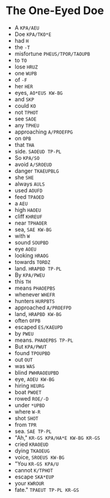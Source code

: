 # The One-Eyed Doe

* A `KPA/AEU`
* Doe `KPA/TKO*E`
* had `H`
* the `-T`
* misfortune `PHEUS/TPOR/TAOUPB`
* to `TO`
* lose `HRUZ`
* one `WUPB`
* of `-F`
* her `HER`
* eyes, `AO*EUS KW-BG`
* and `SKP`
* could `KO`
* not `TPHOT`
* see `SAOE`
* any `TPHEU`
* approaching `A/PROEFPG`
* on `OPB`
* that `THA`
* side. `SAOEUD TP-PL`
* So `KPA/SO`
* avoid `A/SROEUD`
* danger `TKAEUPBLG`
* she `SHE`
* always `AULS`
* used `AOUFD`
* feed `TPAOED`
* a `AEU`
* high `HAOEU`
* cliff `KHREUF`
* near `TPHAOER`
* sea, `SAE KW-BG`
* with `W`
* sound `SOUPBD`
* eye `AOEU`
* looking `HRAOG`
* towards `TORDZ`
* land. `HRAPBD TP-PL`
* By `KPA/PWEU`
* this `TH`
* means `PHAOEPBS`
* whenever `WHEFR`
* hunters `HURPBTS`
* approached `A/PROEFPD`
* land, `HRAPBD KW-BG`
* often `OFPB`
* escaped `ES/KAEUPD`
* by `PWEU`
* means. `PHAOEPBS TP-PL`
* But `KPA/PWUT`
* found `TPOUPBD`
* out `OUT`
* was `WAS`
* blind `PWHRAOEUPBD`
* eye, `AOEU KW-BG`
* hiring `HEURG`
* boat `PWOET`
* rowed `ROE/-D`
* under `*UPBD`
* where `W-R`
* shot `SHOT`
* from `TPR`
* sea. `SAE TP-PL`
* "Ah," `KR-GS KPA/HA*E KW-BG KR-GS`
* cried `KRAOEUD`
* dying `TKAOEUG`
* voice, `SROEUS KW-BG`
* "You `KR-GS KPA/U`
* cannot `K/TPHOT`
* escape `SKA*EUP`
* your `KWROUR`
* fate." `TPAEUT TP-PL KR-GS`
